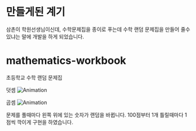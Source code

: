 # 만들게된 계기
삼촌이 학원선생님이신데, 수학문제집을 종이로 푸는데 수학 랜덤 문제집을 만들어 줄수 있냐는 말에 개발을 하게 되었습니다.

# mathematics-workbook
초등학교 수학 랜덤 문제집

덧셈
![Animation](https://user-images.githubusercontent.com/37327676/214729508-ca2a4ecc-cdeb-4cd2-8e63-5e16e98376dd.gif)

곱셈
![Animation](https://user-images.githubusercontent.com/37327676/214729683-f64b526d-4cac-4cc2-ba15-4b87903ee659.gif)

문제를 풀때마다 왼쪽 위에 있는 숫자가 랜덤을 바뀝니다.
100점부터 1개 틀릴때마다 1점씩 깍이게 구현을 하였습니다.
